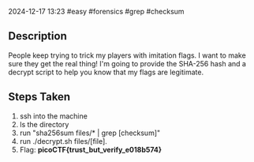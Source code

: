 2024-12-17
13:23
#easy #forensics #grep #checksum
## Description

People keep trying to trick my players with imitation flags. I want to make sure they get the real thing! I'm going to provide the SHA-256 hash and a decrypt script to help you know that my flags are legitimate.

## Steps Taken
1. ssh into the machine 
2. ls the directory 
3. run "sha256sum files/* | grep [checksum]"
4. run ./decrypt.sh files/[file].
5. Flag: **picoCTF{trust_but_verify_e018b574}**
